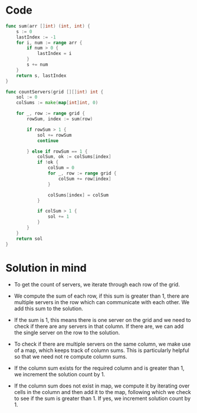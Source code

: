 Code
====

```go
func sum(arr []int) (int, int) {
	s := 0
	lastIndex := -1
	for i, num := range arr {
		if num > 0 {
			lastIndex = i
		}
		s += num
	}
	return s, lastIndex
}

func countServers(grid [][]int) int {
	sol := 0
	colSums := make(map[int]int, 0)

	for _, row := range grid {
		rowSum, index := sum(row)

		if rowSum > 1 {
			sol += rowSum
			continue

		} else if rowSum == 1 {
			colSum, ok := colSums[index]
			if !ok {
				colSum = 0
				for _, row := range grid {
					colSum += row[index]
				}

				colSums[index] = colSum
			}

			if colSum > 1 {
				sol += 1
			}
		}
	}
	return sol
}
```

Solution in mind
================

-	To get the count of servers, we iterate through each row of the grid.

-	We compute the sum of each row, if this sum is greater than 1, there are multiple servers in the row which can communicate with each other. We add this sum to the solution.

-	If the sum is 1, this means there is one server on the grid and we need to check if there are any servers in that column. If there are, we can add the single server on the row to the solution.

-	To check if there are multiple servers on the same column, we make use of a map, which keeps track of column sums. This is particularly helpful so that we need not re compute column sums.

-	If the column sum exists for the required column and is greater than 1, we increment the solution count by 1.

-	If the column sum does not exist in map, we compute it by iterating over cells in the column and then add it to the map, following which we check to see if the sum is greater than 1. If yes, we increment solution count by 1.
